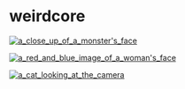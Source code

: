 # weirdcore

<a href="a_close_up_of_a_monster's_face.png"><img alt="a_close_up_of_a_monster's_face" src="a_close_up_of_a_monster's_face.png"></a>

<a href="a_red_and_blue_image_of_a_woman's_face.png"><img alt="a_red_and_blue_image_of_a_woman's_face" src="a_red_and_blue_image_of_a_woman's_face.png"></a>

<a href="a_cat_looking_at_the_camera.png"><img alt="a_cat_looking_at_the_camera" src="a_cat_looking_at_the_camera.png"></a>

